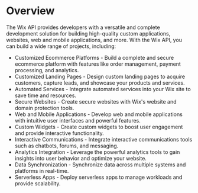 # Overview

The Wix API provides developers with a versatile and complete development
solution for building high-quality custom applications, websites, web and
mobile applications, and more. With the Wix API, you can build a wide range of
projects, including:

- Customized Ecommerce Platforms - Build a complete and secure ecommerce
  platform with features like order management, payment processing, and
  analytics.
- Customized Landing Pages - Design custom landing pages to acquire customers,
  capture leads, and showcase your products and services.
- Automated Services - Integrate automated services into your Wix site to save
  time and resources.
- Secure Websites - Create secure websites with Wix's website and domain
  protection tools.
- Web and Mobile Applications - Develop web and mobile applications with
  intuitive user interfaces and powerful features.
- Custom Widgets - Create custom widgets to boost user engagement and provide
  interactive functionality.
- Interactive Communications - Integrate interactive communications tools such
  as chatbots, forums, and messaging.
- Analytics Integration - Leverage the powerful analytics tools to gain
  insights into user behavior and optimize your website.
- Data Synchronization - Synchronize data across multiple systems and platforms
  in real-time.
- Serverless Apps - Deploy serverless apps to manage workloads and provide
  scalability.
